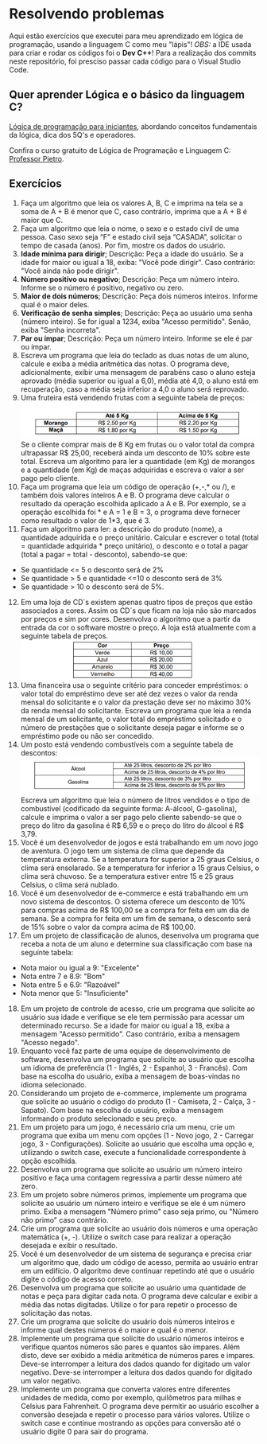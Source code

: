 # Resolvendo problemas

Aqui estão exercícios que executei para meu aprendizado em lógica de programação, usando a linguagem C como meu "lápis"!
*OBS:* a IDE usada para criar e rodar os códigos foi o **Dev C++**! Para a realização dos commits neste repositório, foi presciso passar cada código para o Visual Studio Code.

## Quer aprender Lógica e o básico da linguagem C? 
<a href="https://www.youtube.com/watch?v=srO78ai734g&ab_channel=C%C3%B3digoRoxo">Lógica de programação para iniciantes</a>, abordando conceitos fundamentais da lógica, dica dos 5Q's e operadores.

Confira o curso gratuito de Lógica de Programação e Linguagem C:
<a href="https://www.youtube.com/watch?v=2w8GYzBjNj8&list=PLpaKFn4Q4GMOBAeqC1S5_Fna_Y5XaOQS2&ab_channel=PietroMartinsDeOliveira">Professor Pietro</a>.

## Exercícios

1. Faça um algoritmo que leia os valores A, B, C e imprima na tela se a soma de A + B é menor que C, caso contrário, imprima que a A + B é maior que C. <br>
2. Faça um algoritmo que leia o nome, o sexo e o estado civil de uma pessoa. Caso sexo seja “F” e estado civil seja “CASADA”, solicitar o tempo de casada (anos). Por fim, mostre os dados do usuário.<br>
3. **Idade mínima para dirigir**; Descrição: Peça a idade do usuário. Se a idade for maior ou igual a 18, exiba: "Você pode dirigir". Caso contrário: "Você ainda não pode dirigir".<br>
4. **Número positivo ou negativo**; Descrição: Peça um número inteiro. Informe se o número é positivo, negativo ou zero.<br>
5. **Maior de dois números**; Descrição: Peça dois números inteiros. Informe qual é o maior deles.<br>
6. **Verificação de senha simples**; Descrição: Peça ao usuário uma senha (número inteiro). Se for igual a 1234, exiba "Acesso permitido". Senão, exiba "Senha incorreta".<br>
7. **Par ou ímpar**; Descrição: Peça um número inteiro. Informe se ele é par ou ímpar.<br>
8. Escreva um programa que leia do teclado as duas notas de um aluno, calcule e exiba a média aritmética das notas. O programa deve, adicionalmente, exibir uma mensagem de parabéns caso o aluno esteja aprovado (média superior ou igual a 6,0), média até 4,0, o aluno está em recuperação, caso a média seja inferior a 4,0 o aluno será reprovado.<br>
9. Uma fruteira está vendendo frutas com a seguinte tabela de preços:
![exercicio09]({33746329-2705-48E1-B81F-F6800C65963E}.png) <br>
  Se o cliente comprar mais de 8 Kg em frutas ou o valor total da compra ultrapassar R$ 25,00, receberá ainda um desconto de 10% sobre este total. Escreva um algoritmo para ler a quantidade (em Kg) de morangos e a quantidade (em Kg) de maças adquiridas e escreva o valor a ser pago pelo cliente.<br>
10. Faça um programa que leia um código de operação (+,-,* ou /), e também dois valores inteiros A
e B. O programa deve calcular o resultado da operação escolhida aplicado a A e B. Por
exemplo, se a operação escolhida foi * e A = 1 e B = 3, o programa deve fornecer como
resultado o valor de 1*3, que é 3. <br>
11. Faça um algoritmo para ler: a descrição do produto (nome), a quantidade adquirida e o preço
unitário. Calcular e escrever o total (total = quantidade adquirida * preço unitário), o desconto e o
total a pagar (total a pagar = total - desconto), sabendo-se que:
- Se quantidade <= 5 o desconto será de 2%
- Se quantidade > 5 e quantidade <=10 o desconto será de 3%
- Se quantidade > 10 o desconto será de 5%. <br>
12. Em uma loja de CD´s existem apenas quatro tipos de preços que estão associados a cores.
Assim os CD´s que ficam na loja não são marcados por preços e sim por cores. Desenvolva o
algoritmo que a partir da entrada da cor o software mostre o preço. A loja está atualmente com a
seguinte tabela de preços. 
![exercicio12]({E6B1B4C7-A237-4973-A69B-70559A9DDF28}.png)<br> 
13. Uma financeira usa o seguinte critério para conceder empréstimos: o valor total do empréstimo
deve ser até dez vezes o valor da renda mensal do solicitante e o valor da prestação deve ser no
máximo 30% da renda mensal do solicitante. Escreva um programa que leia a renda mensal de
um solicitante, o valor total do empréstimo solicitado e o número de prestações que o solicitante
deseja pagar e informe se o empréstimo pode ou não ser concedido. <br>
14. Um posto está vendendo combustíveis com a seguinte tabela de descontos: 
![exercicio14]({098F1DF8-831A-4B81-9AED-5A6EF0ED5BD4}.png)
  Escreva um algoritmo que leia o número de litros vendidos e o tipo de combustível (codificado da seguinte forma: A-álcool, G-gasolina), calcule e imprima o valor a ser pago pelo cliente sabendo-se que o preço do litro da gasolina é R$ 6,59 e o preço do litro do álcool é R$ 3,79. <br>
15. Você é um desenvolvedor de jogos e está trabalhando em um novo jogo de aventura. O jogo tem um sistema de clima que depende da temperatura externa. Se a temperatura for superior a 25 graus Celsius, o clima será ensolarado. Se a temperatura for inferior a 15 graus Celsius, o clima será chuvoso. Se a temperatura estiver entre 15 e 25 graus Celsius, o clima será nublado. <br>
16. Você é um desenvolvedor de e-commerce e está trabalhando em um novo sistema de descontos. O sistema oferece um desconto de 10% para compras acima de R$ 100,00 se a compra for feita em um dia de semana. Se a compra for feita em um fim de semana, o desconto será de 15% sobre o valor da compra acima de R$ 100,00.<br>
17. Em um projeto de classificação de alunos, desenvolva um programa que receba a nota de um aluno e determine sua classificação com base na seguinte tabela:
   - Nota maior ou igual a 9: "Excelente"
   - Nota entre 7 e 8.9: "Bom"
   - Nota entre 5 e 6.9: "Razoável"
   - Nota menor que 5: "Insuficiente"<br>
18. Em um projeto de controle de acesso, crie um programa que solicite ao usuário sua idade e verifique se ele tem permissão para acessar um determinado recurso. Se a idade for maior ou igual a 18, exiba a mensagem "Acesso permitido". Caso contrário, exiba a mensagem "Acesso negado". <br>
19. Enquanto você faz parte de uma equipe de desenvolvimento de software, desenvolva um programa que solicite ao usuário que escolha um idioma de preferência (1 - Inglês, 2 - Espanhol, 3 - Francês). Com base na escolha do usuário, exiba a mensagem de boas-vindas no idioma selecionado. <br>
20. Considerando um projeto de e-commerce, implemente um programa que solicite ao usuário o código do produto (1 - Camiseta, 2 - Calça, 3 - Sapato). Com base na escolha do usuário, exiba a mensagem informando o produto selecionado e seu preço.<br>
21. Em um projeto para um jogo, é necessário cria um menu, crie um programa que exiba um menu com opções (1 - Novo jogo, 2 - Carregar jogo, 3 - Configurações). Solicite ao usuário que escolha uma opção e, utilizando o switch case, execute a funcionalidade correspondente à opção escolhida. <br>
22. Desenvolva um programa que solicite ao usuário um número inteiro positivo e faça uma contagem regressiva a partir desse número até zero. <br>
23. Em um projeto sobre números primos, implemente um programa que solicite ao usuário um número inteiro e verifique se ele é um número primo. Exiba a mensagem "Número primo" caso seja primo, ou "Número não primo" caso contrário.<br>
24. Crie um programa que solicite ao usuário dois números e uma operação matemática (+, -). Utilize o switch case para realizar a operação desejada e exibir o resultado.<br>
25. Você é um desenvolvedor de um sistema de segurança e precisa criar um algoritmo que, dado um código de acesso, permita ao usuário entrar em um edifício. O algoritmo deve continuar repetindo até que o usuário digite o código de acesso correto.<br>
26. Desenvolva um programa que solicite ao usuário uma quantidade de notas e peça para digitar cada nota. O programa deve calcular e exibir a média das notas digitadas. Utilize o for para repetir o processo de solicitação das notas.<br>
27. Crie um programa que solicite do usuário dois números inteiros e informe qual destes números é o maior e qual é o menor.<br>
28. Implemente um programa que solicite do usuário números inteiros e verifique quantos números são pares e quantos são ímpares. Além disto, deve ser exibido a média aritmética de números pares e impares. Deve-se interromper a leitura dos dados quando for digitado um valor negativo. Deve-se interromper a leitura dos dados quando for digitado um valor negativo.<br>
29. Implemente um programa que converta valores entre diferentes unidades de medida, como por exemplo, quilômetros para milhas e Celsius para Fahrenheit. O programa deve permitir ao usuário escolher a conversão desejada e repetir o processo para vários valores. Utilize o switch case  e continue mostrando as opções para conversão até o usuário digite 0 para sair do programa.<br>
